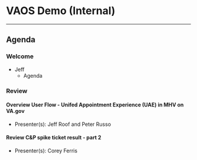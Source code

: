 # VAOS Demo (Internal) 

---

## Agenda

### Welcome

- Jeff 
  - Agenda

### Review 

#### Overview User Flow - Unifed Appointment Experience (UAE) in MHV on VA.gov 
  - Presenter(s): Jeff Roof and Peter Russo 

#### Review C&P spike ticket result - part 2 
  - Presenter(s): Corey Ferris 
